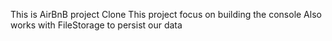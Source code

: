 This is AirBnB project Clone
This project focus on building the console
Also works with FileStorage to persist our data